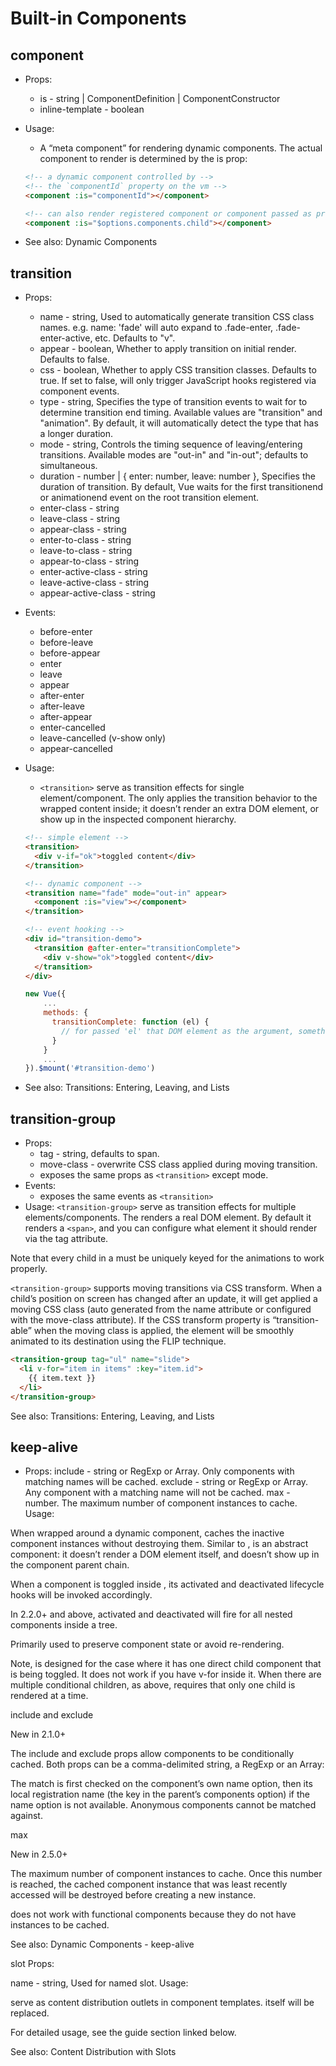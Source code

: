 # Built-in Components

## component

- Props:
  - is - string | ComponentDefinition | ComponentConstructor
  - inline-template - boolean
- Usage:
  - A “meta component” for rendering dynamic components. The actual component to render is determined by the is prop:

  ```html
  <!-- a dynamic component controlled by -->
  <!-- the `componentId` property on the vm -->
  <component :is="componentId"></component>

  <!-- can also render registered component or component passed as prop -->
  <component :is="$options.components.child"></component>
  ```

- See also: Dynamic Components

## transition

- Props:
  - name - string, Used to automatically generate transition CSS class names. e.g. name: 'fade' will auto expand to .fade-enter, .fade-enter-active, etc. Defaults to "v".
  - appear - boolean, Whether to apply transition on initial render. Defaults to false.
  - css - boolean, Whether to apply CSS transition classes. Defaults to true. If set to false, will only trigger JavaScript hooks registered via component events.
  - type - string, Specifies the type of transition events to wait for to determine transition end timing. Available values are "transition" and "animation". By default, it will automatically detect the type that has a longer duration.
  - mode - string, Controls the timing sequence of leaving/entering transitions. Available modes are "out-in" and "in-out"; defaults to simultaneous.
  - duration - number | { enter: number, leave: number }, Specifies the duration of transition. By default, Vue waits for the first transitionend or animationend event on the root transition element.
  - enter-class - string
  - leave-class - string
  - appear-class - string
  - enter-to-class - string
  - leave-to-class - string
  - appear-to-class - string
  - enter-active-class - string
  - leave-active-class - string
  - appear-active-class - string

- Events:
  - before-enter
  - before-leave
  - before-appear
  - enter
  - leave
  - appear
  - after-enter
  - after-leave
  - after-appear
  - enter-cancelled
  - leave-cancelled (v-show only)
  - appear-cancelled
- Usage:
  - `<transition>` serve as transition effects for single element/component. The <transition> only applies the transition behavior to the wrapped content inside; it doesn’t render an extra DOM element, or show up in the inspected component hierarchy.
  
  ```html
  <!-- simple element -->
  <transition>
    <div v-if="ok">toggled content</div>
  </transition>
  
  <!-- dynamic component -->
  <transition name="fade" mode="out-in" appear>
    <component :is="view"></component>
  </transition>
  
  <!-- event hooking -->
  <div id="transition-demo">
    <transition @after-enter="transitionComplete">
      <div v-show="ok">toggled content</div>
    </transition>
  </div>
  ```

  ```js
  new Vue({
      ...
      methods: {
        transitionComplete: function (el) {
          // for passed 'el' that DOM element as the argument, something ...
        }
      }
      ...
  }).$mount('#transition-demo')
  ```
- See also: Transitions: Entering, Leaving, and Lists

## transition-group

- Props:
  - tag - string, defaults to span.
  - move-class - overwrite CSS class applied during moving transition.
  - exposes the same props as `<transition>` except mode.
- Events:
  - exposes the same events as `<transition>`
- Usage:
  `<transition-group>` serve as transition effects for multiple elements/components. The <transition-group> renders a real DOM element. By default it renders a `<span>`, and you can configure what element it should render via the tag attribute.

Note that every child in a <transition-group> must be uniquely keyed for the animations to work properly.

`<transition-group>` supports moving transitions via CSS transform. When a child’s position on screen has changed after an update, it will get applied a moving CSS class (auto generated from the name attribute or configured with the move-class attribute). If the CSS transform property is “transition-able” when the moving class is applied, the element will be smoothly animated to its destination using the FLIP technique.

```html
<transition-group tag="ul" name="slide">
  <li v-for="item in items" :key="item.id">
    {{ item.text }}
  </li>
</transition-group>
```

See also: Transitions: Entering, Leaving, and Lists

## keep-alive

- Props:
include - string or RegExp or Array. Only components with matching names will be cached.
exclude - string or RegExp or Array. Any component with a matching name will not be cached.
max - number. The maximum number of component instances to cache.
Usage:

When wrapped around a dynamic component, <keep-alive> caches the inactive component instances without destroying them. Similar to <transition>, <keep-alive> is an abstract component: it doesn’t render a DOM element itself, and doesn’t show up in the component parent chain.

When a component is toggled inside <keep-alive>, its activated and deactivated lifecycle hooks will be invoked accordingly.

In 2.2.0+ and above, activated and deactivated will fire for all nested components inside a <keep-alive> tree.

Primarily used to preserve component state or avoid re-rendering.

<!-- basic -->
<keep-alive>
  <component :is="view"></component>
</keep-alive>

<!-- multiple conditional children -->
<keep-alive>
  <comp-a v-if="a > 1"></comp-a>
  <comp-b v-else></comp-b>
</keep-alive>

<!-- used together with `<transition>` -->
<transition>
  <keep-alive>
    <component :is="view"></component>
  </keep-alive>
</transition>
Note, <keep-alive> is designed for the case where it has one direct child component that is being toggled. It does not work if you have v-for inside it. When there are multiple conditional children, as above, <keep-alive> requires that only one child is rendered at a time.

include and exclude

New in 2.1.0+

The include and exclude props allow components to be conditionally cached. Both props can be a comma-delimited string, a RegExp or an Array:

<!-- comma-delimited string -->
<keep-alive include="a,b">
  <component :is="view"></component>
</keep-alive>

<!-- regex (use `v-bind`) -->
<keep-alive :include="/a|b/">
  <component :is="view"></component>
</keep-alive>

<!-- Array (use `v-bind`) -->
<keep-alive :include="['a', 'b']">
  <component :is="view"></component>
</keep-alive>
The match is first checked on the component’s own name option, then its local registration name (the key in the parent’s components option) if the name option is not available. Anonymous components cannot be matched against.

max

New in 2.5.0+

The maximum number of component instances to cache. Once this number is reached, the cached component instance that was least recently accessed will be destroyed before creating a new instance.

<keep-alive :max="10">
  <component :is="view"></component>
</keep-alive>
<keep-alive> does not work with functional components because they do not have instances to be cached.

See also: Dynamic Components - keep-alive

slot
Props:

name - string, Used for named slot.
Usage:

<slot> serve as content distribution outlets in component templates. <slot> itself will be replaced.

For detailed usage, see the guide section linked below.

See also: Content Distribution with Slots